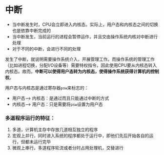 # 中断

+ 当中断发生时，CPU会立即进入内核态。实际上，用户态和内核态之间的切换也是依靠中断完成的
+ 当中断发生，当前运行的进程会暂停运作，并且交由操作系统内核对中断进行处理
+ 对于不同的中断，会进行不同的处理
  

发生了中断，就说明需要操作系统介入，开展管理工作。而操作系统的管理工作（比如进程切换，分配I/O设备等）需要特权指令，因此使用CPU要从内核态转入内核态。故而，**中断可以使得用户态转为内核态，使得操作系统获得计算机的控制权**。

用户态与内核态是通过寄存器`psw`来标志的：
+ 用户态--> 内核态：是通过而且只能通过中断的方式
+ 内核态--> 用户态：只是需要将`psw`设置为用户态



### 多道程序运行的特征：

1. 多道，计算机主存中存放几道相互独立的程序
2. 宏观上并行，同时进入系统的程序都处于运行中，即他们先后开始各自的运行，但都未运行完毕
3. 微观上串行，多道程序轮流或者分时占用处理机，交替进行
